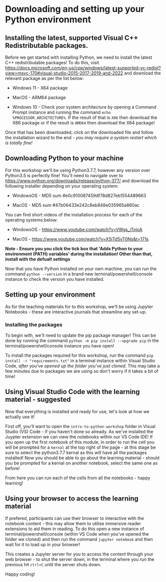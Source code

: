 # Downloading and setting up your Python environment

## Installing the latest, supported Visual C++ Redistributable packages.

Before we get started with installing Python, we need to install the latest C++ redistributable packages! To do this, visit https://docs.microsoft.com/en-us/cpp/windows/latest-supported-vc-redist?view=msvc-170#visual-studio-2015-2017-2019-and-2022 and download the relevant package as per the list below:

* Windows 11 - X64 package

* MacOS - ARM64 package

* Windows 10 - Check your system architecture by opening a Command Prompt instance and running the command ```echo %PROCESSOR_ARCHITECTURE%```. If the result of that is ```X86``` then download the X86 package or if the result is ```AMD64``` then download the X64 package!

Once that has been downloaded, click on the downloaded file and follow the installation wizard to the end - *you may require a system restart which is totally fine!*

## Downloading Python to your machine

For this workshop we'll be using Python3.7.7, however any version over Python3.5 is perfectly fine! You'll need to navigate over to https://www.python.org/downloads/release/python-377/ and download the following installer depending on your operating system:

* WindowsOS - MD5 sum #e0c910087459df78d827eb1554489663

* MacOS - MD5 sum #47b06433e242c8eb848e035965a860ac

You can find short videos of the installation process for each of the operating systems below:

* WindowsOS - https://www.youtube.com/watch?v=VWgs_iTojoA

* MacOS - https://www.youtube.com/watch?v=X5iTd5vT0Ns&t=171s

**Note - Ensure you you click the tick box that 'Adds Python to your environment (PATH) variables' during the installation! Other than that, install with the defualt settings**

Now that you have Python installed on your own machine, you can run the command ```python --version``` in a brand new terminal/powershell/console instance to check the version you have installed.

## Setting up your environment

As for the teaching materials for to this workshop, we'll be using Jupyter Notebooks - these are interactive journals that streamline any set-up.

### Installing the packages

To begin with, we'll need to update the pip package manager! This can be done by running the command ```python -m pip install --upgrade pip``` in the  terminal/powershell/console instance you have open!

To install the packages required for this workshop, run the command ```pip install -r "requirements.txt"``` in a terminal instance within Visual Studio Code, *after you've opened up the folder you've just cloned*. This may take a few minutes due to packages we are using so don't worry if it takes a bit of time!

## Using Visual Studio Code with the learning material - suggested

Now that everything is installed and ready for use, let's look at how we actually use it! 

First off, you'll want to open the `intro-to-python-workshop` folder in Visual Studio (VS) Code - if you haven't done so already. As we've installed the Juypter extension we can view the notebooks within our VS Code IDE! If you open up the first notebook of this module, in order to run the cell you will be prompted for a `kernal` at the top right of the page - at this stage be sure to select the python3.7.7 kernal as this will have all the packages installed! Now you should be able to go about the learning material - should you be prompted for a kernal on another notebook, select the same one as before!

From here you can run each of the cells from all the notebooks - happy learning!

## Using your browser to access the learning material

If prefered, participants can use their browser to interactive with the notebook content - this may allow them to utilise immersive reader extensions to aid them in reading. To do this open a new instance of terminal/powershell/console (within VS Code when you've opened the folder we cloned) and then run the command `jupyter notebook` and then wait for it to load up in your browser!

This creates a Jupyter server for you to access the content through your web browser - to shut the server down, in the terminal where you run the previous hit `ctrl+C` until the server shuts down.

Happy coding!

